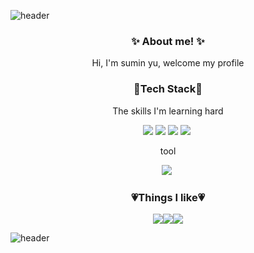 ![header](https://capsule-render.vercel.app/api?type=soft&color=FFBCD3&height=30&section=header&fontSize=90)





<h3 align="center">✨ About me! ✨</h3>

<p align="center">Hi, I'm sumin yu, welcome my profile</p>



<h3 align="center">🤍Tech Stack🤍</h3>

<p align="center">The skills I'm learning hard</p>

 <p align="center"><img src="https://img.shields.io/badge/Python-3776AB?style=flat-square&logo=Python&logoColor=white"/></a>&nbsp<img src="https://img.shields.io/badge/R-276DC3?style=flat-square&logo=R&logoColor=white"/></a>&nbsp<img src="https://img.shields.io/badge/MySQL-4479A1?style=flat-square&logo=MySQL&logoColor=white"/></a>&nbsp<img src="https://img.shields.io/badge/Git-F05032?style=flat-square&logo=Git&logoColor=white"/></a>&nbsp</p>

<p align="center">tool</p>

 <p align="center"><img src="https://img.shields.io/badge/GitHub-181717?style=flat-square&logo=GitHub&logoColor=white"/></a>&nbsp</p>

<h3 align="center">💗Things I like💗</h3>

 <p align="center"><a href="https://www.instagram.com/su_minying/" target="_blank"><img src="https://img.shields.io/badge/instagram-E4405F?style=flat-square&logo=instagram&logoColor=white"/></a><a href="https://www.riotgames.com/ko" target="_blank"><img src="https://img.shields.io/badge/Riot Games-D32936?style=flat-square&logo=RiotGames&logoColor=white"/></a><a href="https://music.youtube.com/channel/UCEdZAdnnKqbaHOlv8nM6OtA" target="_blank"><img src="https://img.shields.io/badge/Music-2D4999?style=flat-square&logo=youtubemusic&logoColor=white"/></a></p>






![header](https://capsule-render.vercel.app/api?type=soft&color=FFBCD3&height=30&section=header&fontSize=90)
